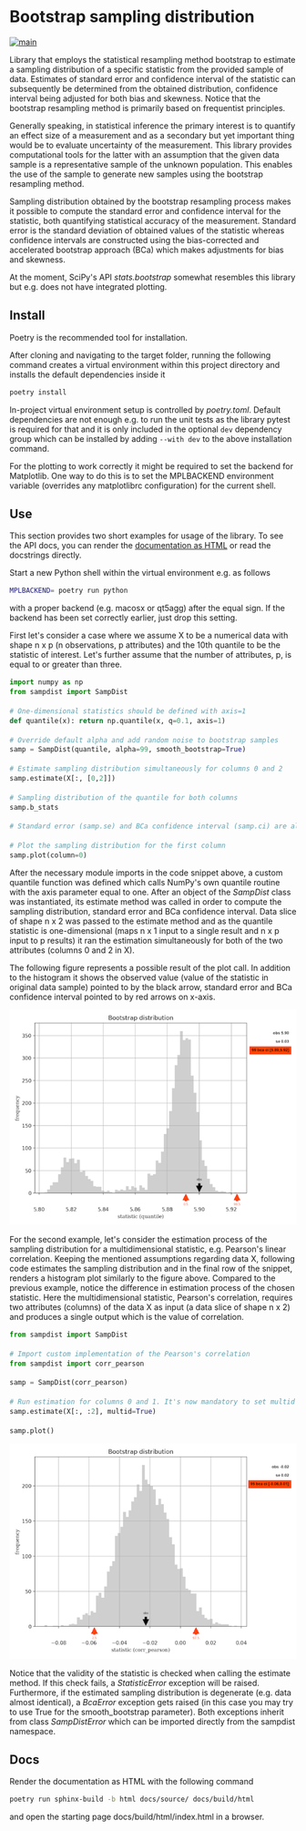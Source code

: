 # Bootstrap sampling distribution #

[![main](https://github.com/elmomoilanen/Bootstrap-sampling-distribution/actions/workflows/main.yml/badge.svg)](https://github.com/elmomoilanen/Bootstrap-sampling-distribution/actions/workflows/main.yml)

Library that employs the statistical resampling method bootstrap to estimate a sampling distribution of a specific statistic from the provided sample of data. Estimates of standard error and confidence interval of the statistic can subsequently be determined from the obtained distribution, confidence interval being adjusted for both bias and skewness. Notice that the bootstrap resampling method is primarily based on frequentist principles.

Generally speaking, in statistical inference the primary interest is to quantify an effect size of a measurement and as a secondary but yet important thing would be to evaluate uncertainty of the measurement. This library provides computational tools for the latter with an assumption that the given data sample is a representative sample of the unknown population. This enables the use of the sample to generate new samples using the bootstrap resampling method.

Sampling distribution obtained by the bootstrap resampling process makes it possible to compute the standard error and confidence interval for the statistic, both quantifying statistical accuracy of the measurement. Standard error is the standard deviation of obtained values of the statistic whereas confidence intervals are constructed using the bias-corrected and accelerated bootstrap approach (BCa) which makes adjustments for bias and skewness.

At the moment, SciPy's API *stats.bootstrap* somewhat resembles this library but e.g. does not have integrated plotting.

## Install ##

Poetry is the recommended tool for installation.

After cloning and navigating to the target folder, running the following command creates a virtual environment within this project directory and installs the default dependencies inside it

```bash
poetry install
```

In-project virtual environment setup is controlled by *poetry.toml*. Default dependencies are not enough e.g. to run the unit tests as the library pytest is required for that and it is only included in the optional `dev` dependency group which can be installed by adding `--with dev` to the above installation command.

For the plotting to work correctly it might be required to set the backend for Matplotlib. One way to do this is to set the MPLBACKEND environment variable (overrides any matplotlibrc configuration) for the current shell.

## Use ##

This section provides two short examples for usage of the library. To see the API docs, you can render the [documentation as HTML](#docs) or read the docstrings directly.

Start a new Python shell within the virtual environment e.g. as follows

```bash
MPLBACKEND= poetry run python
```

with a proper backend (e.g. macosx or qt5agg) after the equal sign. If the backend has been set correctly earlier, just drop this setting.

First let's consider a case where we assume X to be a numerical data with shape n x p (n observations, p attributes) and the 10th quantile to be the statistic of interest. Let's further assume that the number of attributes, p, is equal to or greater than three.

```python
import numpy as np
from sampdist import SampDist

# One-dimensional statistics should be defined with axis=1
def quantile(x): return np.quantile(x, q=0.1, axis=1)

# Override default alpha and add random noise to bootstrap samples
samp = SampDist(quantile, alpha=99, smooth_bootstrap=True)

# Estimate sampling distribution simultaneously for columns 0 and 2
samp.estimate(X[:, [0,2]])

# Sampling distribution of the quantile for both columns
samp.b_stats

# Standard error (samp.se) and BCa confidence interval (samp.ci) are also available

# Plot the sampling distribution for the first column
samp.plot(column=0)
```

After the necessary module imports in the code snippet above, a custom quantile function was defined which calls NumPy's own quantile routine with the axis parameter equal to one. After an object of the *SampDist* class was instantiated, its estimate method was called in order to compute the sampling distribution, standard error and BCa confidence interval. Data slice of shape n x 2 was passed to the estimate method and as the quantile statistic is one-dimensional (maps n x 1 input to a single result and n x p input to p results) it ran the estimation simultaneously for both of the two attributes (columns 0 and 2 in X).

The following figure represents a possible result of the plot call. In addition to the histogram it shows the observed value (value of the statistic in original data sample) pointed to by the black arrow, standard error and BCa confidence interval pointed to by red arrows on x-axis.

![](docs/boostrap_distribution_quantile.png)

For the second example, let's consider the estimation process of the sampling distribution for a multidimensional statistic, e.g. Pearson's linear correlation. Keeping the mentioned assumptions regarding data X, following code estimates the sampling distribution and in the final row of the snippet, renders a histogram plot similarly to the figure above. Compared to the previous example, notice the difference in estimation process of the chosen statistic. Here the multidimensional statistic, Pearson's correlation, requires two attributes (columns) of the data X as input (a data slice of shape n x 2) and produces a single output which is the value of correlation.

```python
from sampdist import SampDist

# Import custom implementation of the Pearson's correlation
from sampdist import corr_pearson

samp = SampDist(corr_pearson)

# Run estimation for columns 0 and 1. It's now mandatory to set multid to True
samp.estimate(X[:, :2], multid=True)

samp.plot()
```

![](docs/bootstrap_distribution_corr.png)

Notice that the validity of the statistic is checked when calling the estimate method. If this check fails, a *StatisticError* exception will be raised. Furthermore, if the estimated sampling distribution is degenerate (e.g. data almost identical), a *BcaError* exception gets raised (in this case you may try to use True for the smooth_bootstrap parameter). Both exceptions inherit from class *SampDistError* which can be imported directly from the sampdist namespace.

## Docs ##

Render the documentation as HTML with the following command

```bash
poetry run sphinx-build -b html docs/source/ docs/build/html
```

and open the starting page docs/build/html/index.html in a browser.

